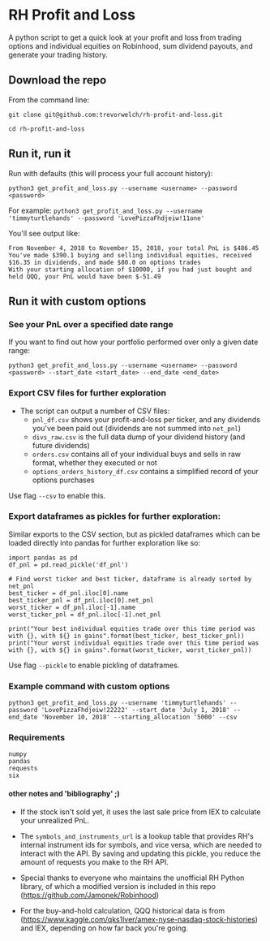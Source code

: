 # RH Profit and Loss

A python script to get a quick look at your profit and loss from trading options and individual equities on Robinhood, sum dividend payouts, and generate your trading history. 

## Download the repo
From the command line: 

`git clone git@github.com:trevorwelch/rh-profit-and-loss.git`

`cd rh-profit-and-loss`

## Run it, run it

Run with defaults (this will process your full account history):

`python3 get_profit_and_loss.py --username <username> --password <password>` 

For example: `python3 get_profit_and_loss.py --username 'timmyturtlehands' --password 'LovePizzaFhdjeiw!11one'`

You'll see output like:

```
From November 4, 2018 to November 15, 2018, your total PnL is $486.45
You've made $390.1 buying and selling individual equities, received $16.35 in dividends, and made $80.0 on options trades
With your starting allocation of $10000, if you had just bought and held QQQ, your PnL would have been $-51.49
```

## Run it with custom options

### See your PnL over a specified date range	

If you want to find out how your portfolio performed over only a given date range:

`python3 get_profit_and_loss.py --username <username> --password <password> --start_date <start_date> --end_date <end_date>` 

### Export CSV files for further exploration

- The script can output a number of CSV files:
	- `pnl_df.csv` shows your profit-and-loss per ticker, and any dividends you've been paid out (dividends are not summed into `net_pnl`)
	- `divs_raw.csv` is the full data dump of your dividend history (and future dividends)
	- `orders.csv` contains all of your individual buys and sells in raw format, whether they executed or not 
	- `options_orders_history_df.csv` contains a simplified record of your options purchases

Use flag `--csv` to enable this.

### Export dataframes as pickles for further exploration:

Similar exports to the CSV section, but as pickled dataframes which can be loaded directly into pandas for further exploration like so:
```
import pandas as pd
df_pnl = pd.read_pickle('df_pnl')

# Find worst ticker and best ticker, dataframe is already sorted by net_pnl
best_ticker = df_pnl.iloc[0].name
best_ticker_pnl = df_pnl.iloc[0].net_pnl
worst_ticker = df_pnl.iloc[-1].name
worst_ticker_pnl = df_pnl.iloc[-1].net_pnl

print("Your best individual equities trade over this time period was with {}, with ${} in gains".format(best_ticker, best_ticker_pnl))
print("Your worst individual equities trade over this time period was with {}, with ${} in gains".format(worst_ticker, worst_ticker_pnl))
```

Use flag `--pickle` to enable pickling of dataframes.

### Example command with custom options

`python3 get_profit_and_loss.py --username 'timmyturtlehands' --password 'LovePizzaFhdjeiw!22222' --start_date 'July 1, 2018' --end_date 'November 10, 2018' --starting_allocation '5000' --csv`

### Requirements

```
numpy
pandas
requests
six
```

#### other notes and 'bibliography' ;)

- If the stock isn't sold yet, it uses the last sale price from IEX to calculate your unrealized PnL. 

- The `symbols_and_instruments_url` is a lookup table that provides RH's internal instrument ids for symbols, and vice versa, which are needed to interact with the API. By saving and updating this pickle, you reduce the amount of requests you make to the RH API. 

- Special thanks to everyone who maintains the unofficial RH Python library, of which a modified version is included in this repo (https://github.com/Jamonek/Robinhood) 

- For the buy-and-hold calculation, QQQ historical data is from (https://www.kaggle.com/qks1lver/amex-nyse-nasdaq-stock-histories) and IEX, depending on how far back you're going. 